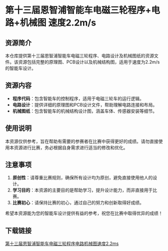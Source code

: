 # 第十三届恩智浦智能车电磁三轮程序+电路+机械图 速度2.2m/s

## 资源简介

本仓库提供第十三届恩智浦智能车电磁三轮程序、电路设计及机械图纸的资源文件。该资源包括完整的原理图、PCB设计以及机械结构图，适用于速度为2.2m/s的智能车设计。

## 资源内容

- **程序代码**：包含智能车的控制程序，适用于电磁三轮车的运行逻辑。
- **电路设计**：提供详细的原理图和PCB设计文件，帮助理解电路连接和布局。
- **机械图纸**：包含智能车的机械结构设计图，涵盖车体、传感器安装等细节。

## 使用说明

本资源仅供参考，旨在帮助有需要的参赛者在比赛中获得更好的成绩。请勿直接使用本资源进行比赛，务必根据自身需求进行适当的修改和优化。

## 注意事项

1. **原创性**：请尊重比赛规则，确保所有设计均为原创，避免直接使用他人的设计。
2. **学习目的**：本资源的主要目的是帮助学习，提升设计能力，而非直接用于比赛。
3. **比赛初心**：请保持比赛的初心，通过自己的努力和创新取得好成绩。

希望本资源能为您的智能车设计提供有益的参考，祝您在比赛中取得优异的成绩！

## 下载链接

[第十三届恩智浦智能车电磁三轮程序电路机械图速度2.2ms](https://pan.quark.cn/s/6c36894d99d3)
